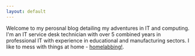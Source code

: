 ```yaml
---
layout: default
---
```


Welcome to my perosnal blog detailing my adventures
in IT and computing.
I'm an IT service desk technician with over 5 combined
years in professional IT with experience in educational
and manufacturing sectors.
I like to mess with things at home - [homelabbing!](./another-page.html).


